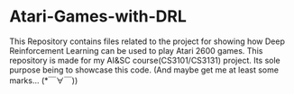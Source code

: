 # Atari-Games-with-DRL
This Repository contains files related to the project for showing how Deep Reinforcement Learning can be used to play Atari 2600 games. This repository is made for my AI&amp;SC course(CS3101/CS3131) project. Its sole purpose being to showcase this code. (And maybe get me at least some marks... (*￣∀￣))

